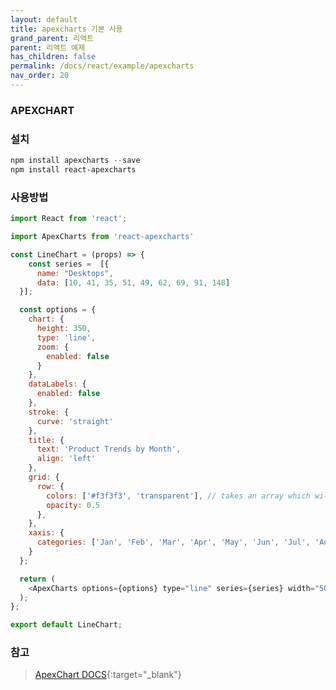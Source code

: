 ```yaml
---
layout: default
title: apexcharts 기본 사용
grand_parent: 리액트
parent: 리액트 예제
has_children: false
permalink: /docs/react/example/apexcharts
nav_order: 20
---
```


### **APEXCHART**  


### **설치**  
```powershell
npm install apexcharts --save  
npm install react-apexcharts
```

### **사용방법**   
```js
import React from 'react';

import ApexCharts from 'react-apexcharts'

const LineChart = (props) => {
    const series =  [{
      name: "Desktops",
      data: [10, 41, 35, 51, 49, 62, 69, 91, 148]
  }];

  const options = {
    chart: {
      height: 350,
      type: 'line',
      zoom: {
        enabled: false
      }
    },
    dataLabels: {
      enabled: false
    },
    stroke: {
      curve: 'straight'
    },
    title: {
      text: 'Product Trends by Month',
      align: 'left'
    },
    grid: {
      row: {
        colors: ['#f3f3f3', 'transparent'], // takes an array which will be repeated on columns
        opacity: 0.5
      },
    },
    xaxis: {
      categories: ['Jan', 'Feb', 'Mar', 'Apr', 'May', 'Jun', 'Jul', 'Aug', 'Sep'],
    }
  };

  return (
    <ApexCharts options={options} type="line" series={series} width="50%" />
  );
};

export default LineChart;
```


### **참고**  
> [ApexChart DOCS](https://apexcharts.com/docs/installation){:target="_blank"}